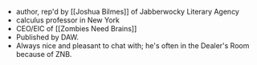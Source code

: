 * author, rep'd by [[Joshua Bilmes]] of Jabberwocky Literary Agency 
* calculus professor in New York 
* CEO/EIC of [[Zombies Need Brains]]
* Published by DAW. 
* Always nice and pleasant to chat with; he's often in the Dealer's Room because of ZNB. 